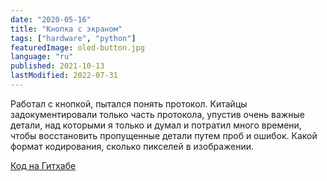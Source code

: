 ```yaml
---
date: "2020-05-16"
title: "Кнопка с экраном"
tags: ["hardware", "python"]
featuredImage: oled-button.jpg
language: "ru"
published: 2021-10-13
lastModified: 2022-07-31
---
```


Работал с кнопкой, пытался понять протокол. Китайцы задокументировали только часть протокола, упустив очень важные детали, над которыми я только и думал и потратил много времени, чтобы восстановить пропущенные детали путем проб и ошибок. Какой формат кодирования, сколько пикселей в изображении.

[Код на Гитхабе](https://github.com/mikolasan/oledbutton)